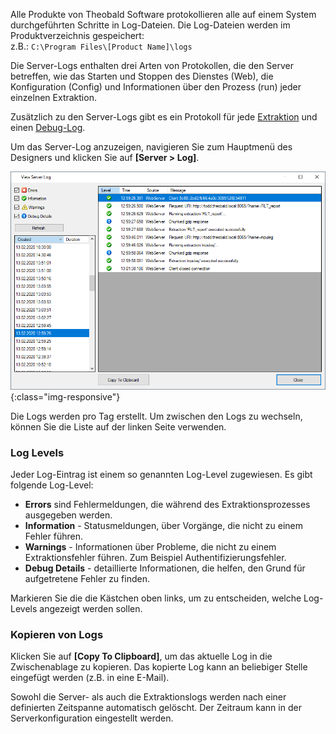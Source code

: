 
Alle Produkte von Theobald Software protokollieren alle auf einem System durchgeführten Schritte in Log-Dateien. 
Die Log-Dateien werden im Produktverzeichnis gespeichert:<br>
z.B.: `C:\Program Files\[Product Name]\logs`

Die Server-Logs enthalten drei Arten von Protokollen, die den Server betreffen, wie das Starten und Stoppen des
 Dienstes (Web), die Konfiguration (Config) und Informationen über den Prozess (run) jeder einzelnen Extraktion. 
 
Zusätzlich zu den Server-Logs gibt es ein Protokoll für jede [Extraktion](./extraktion-logging) und einen [Debug-Log](./debug-logging).
 
Um das Server-Log anzuzeigen, navigieren Sie zum Hauptmenü des Designers und klicken Sie auf **[Server > Log]**.

![View-Server-Log](/img/content/View-Server-Log.png){:class="img-responsive"}

Die Logs werden pro Tag erstellt. Um zwischen den Logs zu wechseln, können Sie die Liste auf der linken Seite verwenden. 


### Log Levels
Jeder Log-Eintrag ist einem so genannten Log-Level zugewiesen. Es gibt folgende Log-Level:

- **Errors** sind Fehlermeldungen, die während des Extraktionsprozesses ausgegeben werden.
- **Information** - Statusmeldungen, über Vorgänge, die nicht zu einem Fehler führen.
- **Warnings** - Informationen über Probleme, die nicht zu einem Extraktionsfehler führen. Zum Beispiel Authentifizierungsfehler.
- **Debug Details** - detaillierte Informationen, die helfen, den Grund für aufgetretene Fehler zu finden.

Markieren Sie die die Kästchen oben links, um zu entscheiden, welche Log-Levels angezeigt werden sollen.


### Kopieren von Logs
Klicken Sie auf **[Copy To Clipboard]**, um das aktuelle Log in die Zwischenablage zu kopieren. Das kopierte Log kann an beliebiger Stelle eingefügt werden (z.B. in eine E-Mail).

Sowohl die Server- als auch die Extraktionslogs werden nach einer definierten Zeitspanne automatisch gelöscht. Der Zeitraum kann in der Serverkonfiguration eingestellt werden.

